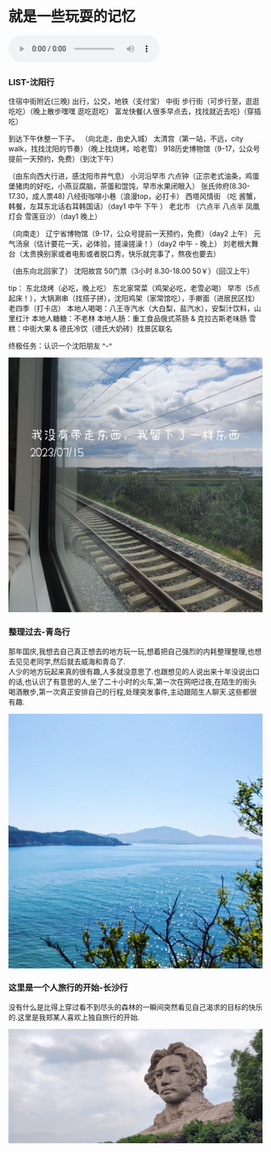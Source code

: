 # 就是一些玩耍的记忆


<audio src='./music-tree/OutPlay/胡夏-美好的昨天.mp3' autoplay loop controls></audio>  



### LIST-沈阳行

住宿中街附近(三晚)
出行，公交，地铁（支付宝）
中街 步行街（可步行至，逛逛吃吃）（晚上散步嘿嘿 逛吃逛吃）
富龙快餐(人很多早点去，找找就近去吃)（穿插吃）

到达下午休整一下子。
（向北走，由史入城）
太清宫（第一站，不远，city walk，找找沈阳的节奏）（晚上找烧烤，哈老雪）
918历史博物馆（9-17，公众号提前一天预约，免费）（到沈下午）

（由东向西大行进，感沈阳市井气息）
小河沿早市 六点钟（正宗老式油条，鸡蛋堡猪肉的好吃，小燕豆腐脑，茶蛋和馄饨，早市水果闭眼入）
张氏帅府(8.30-17.30，成人票48)
八经街咖啡小巷（浪漫top，必打卡）
西塔风情街 （吃 酱蟹，韩餐，左耳东北话右耳韩国话）（day1 中午 下午 ）
老北市 （六点半 八点半 凤凰灯会 雪莲豆沙）（day1 晚上）

（向南走）
辽宁省博物馆（9-17，公众号提前一天预约，免费）（day2 上午）
元气汤泉（估计要花一天，必体验，搓澡搓澡！）（day2 中午 - 晚上）
刘老根大舞台（太贵换别家或者电影或者脱口秀，快乐就完事了，熬夜也要去）

（由东向北回家了）
沈阳故宫 50门票（3小时 8.30-18.00 50￥）（回汉上午）

tip：
东北烧烤（必吃，晚上吃）
东北家常菜（鸡架必吃，老雪必喝）
早市（5点起床！），大锅涮串（找搭子拼），沈阳鸡架（家常馆吃），手擀面（进居民区找）
老四季（打卡店）
本地人喝喝：八王寺汽水（大白梨，盐汽水），安梨汁饮料，山里红汁
本地人糖糖：不老林
本地人肠：重工食品俄式茶肠 & 克拉古斯老味肠
雪糕：中街大果 & 德氏冷饮（德氏大奶砖）找景区联名

终极任务：认识一个沈阳朋友 ^-^  

![这是一个人生提炼的开始](./img-tree/OutPlay/finalToBack.jpg)


### 整理过去-青岛行

那年国庆,我想去自己真正想去的地方玩一玩,想着把自己强烈的内耗整理整理,也想去见见老同学,然后就去威海和青岛了.  
人少的地方玩起来真的很有趣,人多就没意思了.也跟想见的人说出来十年没说出口的话,也认识了有意思的人,坐了二十小时的火车,第一次在网吧过夜,在陌生的街头喝酒散步,第一次真正安排自己的行程,处理突发事件,主动跟陌生人聊天.这些都很有趣.

![water](./img-tree/OutPlay/likeDream.jpg)

### 这里是一个人旅行的开始-长沙行

没有什么是比得上穿过看不到尽头的森林的一瞬间突然看见自己渴求的目标的快乐的.这里是我郑某人喜欢上独自旅行的开始.

![mao](./img-tree/OutPlay/mao.jpg)
